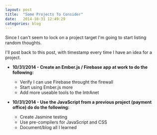 ```yaml
---
layout: post
title:  "Some Projects To Consider"
date:   2014-10-31 12:49:29
categories: blog
---
```

Since I can't seem to lock on a project target I'm going to start 
listing random thoughts.

I'll post back to this post, with timestamp every time I have an idea for a project.

* __10/31/2014 - Create an Ember.js / Firebase app at work to do the following:__
  * Verify I can use Firebase throught the firewall
  * Start using Ember.js more
  * Add more useable tools to the IntrAnet


* __10/31/2014 - Use the JavaScript from a previous project (payment office) do do the following:__
  * Create Jasmine testing
  * Use pre-compilers for JavaScript and CSS
  * Document/blog all I learned


